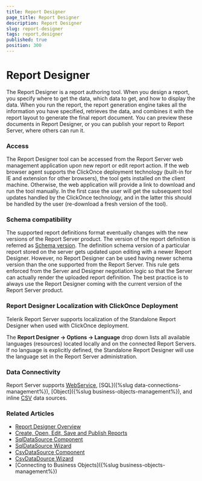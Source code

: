 ```yaml
---
title: Report Designer
page_title: Report Designer
description: Report Designer
slug: report-designer
tags: report,designer
published: true
position: 300
---
```


# Report Designer

The Report Designer is a report authoring tool. When you design a report, you specify where to get the data, which data to get, and how to display the data. When you run the report, the report generation engine takes all the information you have specified, retrieves the data, and combines it with the report layout to generate the final report document. You can preview these documents in Report Designer, or you can publish your report to Report Server, where others can run it.

### Access

The Report Designer tool can be accessed from the Report Server web management application upon new report or edit report action. If the web browser agent supports the ClickOnce deployment technology (built-in for IE and extension for other browsers), the tool gets installed on the client machine. Otherwise, the web application will provide a link to download and run the tool manually.
In the first case the user will get the subsequent tool updates handled by the ClickOnce technology, and in the latter this should be handled by the user (re-download a fresh version of the tool).

### Schema compatibility

The supported report definitions format eventually changes with the new versions of the Report Server product. The version of the report definition is referred as [Schema version](https://docs.telerik.com/reporting/upgrading-xml-report-definition-versioning#xml-schema-versioning). The definition schema version of a particular report stored on the server gets updated upon editing with a newer Report Designer. However, no Report Designer can be used having newer schema version than the one supported from the Report Server. This rule gets enforced from the Server and Designer negotiation logic so that the Server can actually render the uploaded report definition. The best practice is to always use the Report Designer coming with the current version of the Report Server product.

### Report Designer Localization with ClickOnce Deployment

Telerik Report Server supports localization of the Standalone Report Designer when used with ClickOnce deployment.

The **Report Designer -> Options -> Language** drop down lists all available languages (resources) located locally and on the connected Report Servers. If no language is explicitly defined, the Standalone Report Designer will use the language set in the Report Server administration.

### Data Connectivity

Report Server supports [WebService](https://docs.telerik.com/reporting/webservicedatasource-component), [SQL]({%slug data-connections-management%}), [Object]({%slug business-objects-management%}), and inline [CSV](https://docs.telerik.com/reporting/csvdatasource-component) data sources.

### Related Articles

- [Report Designer Overview](https://docs.telerik.com/reporting/designing-reports/report-designer-tools/desktop-designers/standalone-report-designer/overview "Standalone Report Designer Overview")
- [Create, Open, Edit, Save and Publish Reports](https://docs.telerik.com/reporting/designing-reports/report-designer-tools/desktop-designers/standalone-report-designer/working-with-report-server-reports "Working with server reports")
- [SqlDataSource Component](https://docs.telerik.com/reporting/designing-reports/connecting-to-data/data-source-components/sqldatasource-component/overview "SqlDataSource Component")
- [SqlDataSource Wizard](https://docs.telerik.com/reporting/designing-reports/report-designer-tools/desktop-designers/tools/data-source-wizards/sqldatasource-wizard/overview "SqlDataSource Wizard Overview")
- [CsvDataSource Component](https://docs.telerik.com/reporting/designing-reports/connecting-to-data/data-source-components/csvdatasource-component/overview "CsvDataSource Component")
- [CsvDataDource Wizard](https://docs.telerik.com/reporting/designing-reports/report-designer-tools/desktop-designers/tools/data-source-wizards/csvdatasource-wizard "CsvDataDource Wizard Overview")
- [Connecting to Business Objects]({%slug business-objects-management%})
